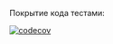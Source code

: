 Покрытие кода тестами:


[![codecov](https://codecov.io/gh/Dokanin-ssha/Kohanenko_Dokanin-2022/branch/lab3_DecisionTree/graph/badge.svg)](https://codecov.io/gh/Dokanin-ssha/Kohanenko_Dokanin-2022)
